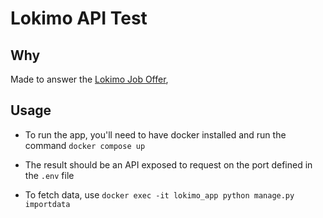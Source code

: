 # Lokimo API Test

## Why 

Made to answer the [Lokimo Job Offer](https://lokimo.notion.site/Test-technique-d-veloppeur-backend-eb5cccdb2ee744daa7eca404b38267bb),  

## Usage

- To run the app, you'll need to have docker installed and run the command `docker compose up`

- The result should be an API exposed to request on the port defined in the `.env` file

- To fetch data, use `docker exec -it lokimo_app python manage.py importdata`